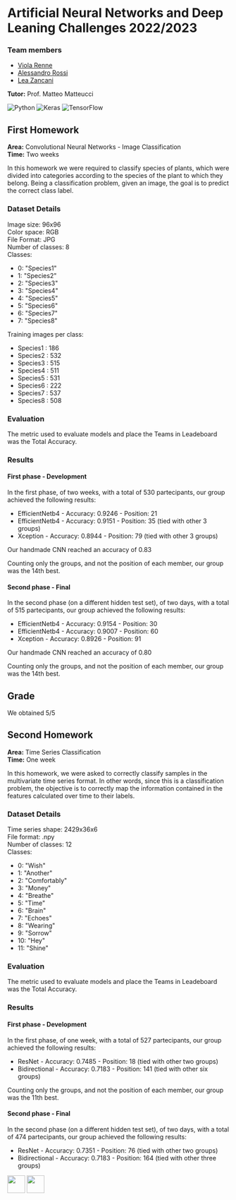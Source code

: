 # Artificial Neural Networks and Deep Leaning Challenges 2022/2023

### Team members
* [Viola Renne](https://github.com/viols-code)
* [Alessandro Rossi]()
* [Lea Zancani]()

**Tutor:** Prof. Matteo Matteucci  

![Python](https://img.shields.io/badge/python-3776AB?logo=python&logoColor=ffdd65&style=for-the-badge&logoWidth=)
![Keras](https://img.shields.io/badge/keras-3776AB?logo=keras&style=for-the-badge&logoWidth=)
![TensorFlow](https://img.shields.io/badge/tensorflow-3776AB?logo=tensorflow&style=for-the-badge&logoWidth=)

## First Homework
**Area:** Convolutional Neural Networks - Image Classification  
**Time:** Two weeks

In this homework we were required to classify species of plants, which were divided into categories according to the species of the plant to which they belong. Being a classification problem, given an image, the goal is to predict the correct class label.

### Dataset Details
Image size: 96x96  
Color space: RGB  
File Format: JPG  
Number of classes: 8  
Classes:
- 0: "Species1"
- 1: "Species2"
- 2: "Species3"
- 3: "Species4"
- 4: "Species5"
- 5: "Species6"
- 6: "Species7"
- 7: "Species8"

Training images per class:
- Species1 : 186
- Species2 : 532
- Species3 : 515
- Species4 : 511
- Species5 : 531
- Species6 : 222
- Species7 : 537
- Species8 : 508


### Evaluation
The metric used to evaluate models and place the Teams in Leadeboard was the Total Accuracy.

### Results
#### First phase - Development
In the first phase, of two weeks, with a total of 530 partecipants, our group achieved the following results:
- EfficientNetb4 - Accuracy: 0.9246  - Position: 21
- EfficientNetb4 - Accuracy: 0.9151 - Position: 35 (tied with other 3 groups)
- Xception - Accuracy: 0.8944 - Position: 79 (tied with other 3 groups)

Our handmade CNN reached an accuracy of 0.83

Counting only the groups, and not the position of each member, our group was the 14th best.

#### Second phase - Final
In the second phase (on a different hidden test set), of two days, with a total of 515 partecipants, our group achieved the following results:
- EfficientNetb4 - Accuracy: 0.9154  - Position: 30
- EfficientNetb4 - Accuracy: 0.9007 - Position: 60
- Xception - Accuracy: 0.8926 - Position: 91

Our handmade CNN reached an accuracy of 0.80

Counting only the groups, and not the position of each member, our group was the 14th best.

## Grade
We obtained 5/5

## Second Homework
**Area:** Time Series Classification  
**Time:** One week

In this homework, we were asked to correctly classify samples in the multivariate time series format. In other words, since this is a classification problem, the objective is to correctly map the information contained in the features calculated over time to their labels.

### Dataset Details
Time series shape: 2429x36x6  
File format: .npy  
Number of classes: 12  
Classes:  
- 0: "Wish"
- 1: "Another"
- 2: "Comfortably"
- 3: "Money"
- 4: "Breathe"
- 5: "Time"
- 6: "Brain"
- 7: "Echoes"
- 8: "Wearing"
- 9: "Sorrow"
- 10: "Hey"
- 11: "Shine"

### Evaluation
The metric used to evaluate models and place the Teams in Leadeboard was the Total Accuracy.

### Results
#### First phase - Development
In the first phase, of one week, with a total of 527 partecipants, our group achieved the following results:
- ResNet - Accuracy: 0.7485  - Position: 18 (tied with other two groups)
- Bidirectional - Accuracy: 0.7183 - Position: 141 (tied with other six groups)

Counting only the groups, and not the position of each member, our group was the 11th best.

#### Second phase - Final
In the second phase (on a different hidden test set), of two days, with a total of 474 partecipants, our group achieved the following results:
- ResNet - Accuracy: 0.7351  - Position: 76 (tied with other two groups)
- Bidirectional - Accuracy: 0.7183 - Position: 164 (tied with other three groups)

<img src="https://cdn.jsdelivr.net/gh/devicons/devicon/icons/python/python-original-wordmark.svg" width="40"/> <img src="https://cdn.jsdelivr.net/gh/devicons/devicon/icons/tensorflow/tensorflow-original.svg" width="40"/>
